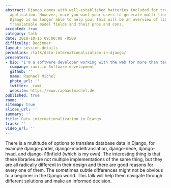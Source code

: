 ```yaml
---
abstract: Django comes with well-established batteries included for translating an
  application. However, once you want your users to generate multi-lingual site contents
  Django is no longer able to help you. This will be an overview of libraries implementing
  translatable model fields and their pros and cons.
accepted: true
category: talk
date: 2018-10-15 09:00:00 -0500
difficulty: Beginner
layout: session-details
permalink: /talk/data-internationalization-in-django/
presenters:
- bio: "I'm a software developer working with the web for more than ten years and with Python and Django for over four years. I work as a freelancer and maintain multiple open source projects. The most notable Django-based one is pretix, a full-featured and free conference ticketing software."
  company: rami.io Software development
  github: ''
  name: Raphael Michel
  photo_url: ''
  twitter: _rami_
  website: https://www.raphaelmichel.de
published: true
room: ''
sitemap: true
slides_url: ''
summary: ''
title: Data internationalization in Django
track: ''
video_url: ''
---
```


There is a multitude of options to translate database data in Django, for example django-parler, django-modeltranslation, django-nece, django-hvad, and django-i18nfield (which is my own). The interesting thing is that these libraries are not multiple implementations of the same thing, but they are all radically different in their design and there are good reasons for every one of them. The sometimes subtle differences might not be obvious to a beginner in the Django world. This talk will help them navigate through different solutions and make an informed decision.
